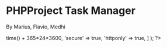 # PHPProject Task Manager

By Marius, Flavio, Medhi

<?php
// retenir l'email de la personne connectée pendant 1 an
setcookie(
    'LOGGED_USER',
    'utilisateur@exemple.com',
    [
        'expires' => time() + 365*24*3600,
        'secure' => true,
        'httponly' => true,
    ]
);
?>